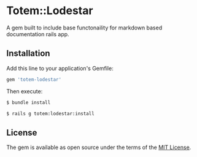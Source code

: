 # Totem::Lodestar
A gem built to include base functonaility for markdown based documentation rails app.

## Installation
Add this line to your application's Gemfile:
```ruby
gem 'totem-lodestar'
```

Then execute:
```bash
$ bundle install
```

```bash
$ rails g totem:lodestar:install
```

## License
The gem is available as open source under the terms of the [MIT License](http://opensource.org/licenses/MIT).
